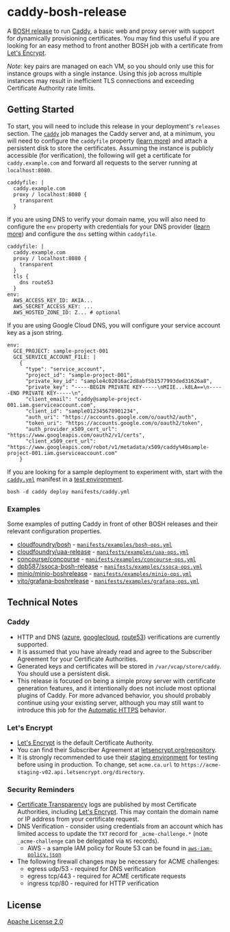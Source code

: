 # caddy-bosh-release

A [BOSH release](https://bosh.io/) to run [Caddy](https://caddyserver.com/), a basic web and proxy server with support for dynamically provisioning certificates. You may find this useful if you are looking for an easy method to front another BOSH job with a certificate from [Let's Encrypt](https://letsencrypt.org/).

*Note:* key pairs are managed on each VM, so you should only use this for instance groups with a single instance. Using this job across multiple instances may result in inefficient TLS connections and exceeding Certificate Authority rate limits.


## Getting Started

To start, you will need to include this release in your deployment's `releases` section. The [`caddy`](jobs/caddy) job manages the Caddy server and, at a minimum, you will need to configure the `caddyfile` property ([learn more](https://caddyserver.com/tutorial/caddyfile)) and attach a persistent disk to store the certificates. Assuming the instance is publicly accessible (for verification), the following will get a certificate for `caddy.example.com` and forward all requests to the server running at `localhost:8080`.

    caddyfile: |
      caddy.example.com
      proxy / localhost:8080 {
        transparent
      }

If you are using DNS to verify your domain name, you will also need to configure the `env` property with credentials for your DNS provider ([learn more](https://caddyserver.com/docs/automatic-https#dns-challenge)) and configure the `dns` setting within `caddyfile`.

    caddyfile: |
      caddy.example.com
      proxy / localhost:8080 {
        transparent
      }
      tls {
        dns route53
      }
    env:
      AWS_ACCESS_KEY_ID: AKIA...
      AWS_SECRET_ACCESS_KEY: ...
      AWS_HOSTED_ZONE_ID: Z... # optional

If you are using Google Cloud DNS, you will configure your service account key as a json string.

    env:
      GCE_PROJECT: sample-project-001
      GCE_SERVICE_ACCOUNT_FILE: |
        {
          "type": "service_account",
          "project_id": "sample-project-001",
          "private_key_id": "sample4c02016ac2d8abf5b1577993ded31626a8",
          "private_key": "-----BEGIN PRIVATE KEY-----\nMIIE...k8LA==\n-----END PRIVATE KEY-----\n",
          "client_email": "caddy@sample-project-001.iam.gserviceaccount.com",
          "client_id": "sample012345678901234",
          "auth_uri": "https://accounts.google.com/o/oauth2/auth",
          "token_uri": "https://accounts.google.com/o/oauth2/token",
          "auth_provider_x509_cert_url": "https://www.googleapis.com/oauth2/v1/certs",
          "client_x509_cert_url": "https://www.googleapis.com/robot/v1/metadata/x509/caddy%40sample-project-001.iam.gserviceaccount.com"
        }

If you are looking for a sample deployment to experiment with, start with the [`caddy.yml`](manifests/caddy.yml) manifest in a [test environment](https://bosh.io/docs/quick-start/).

    bosh -d caddy deploy manifests/caddy.yml


### Examples

Some examples of putting Caddy in front of other BOSH releases and their relevant configuration properties.

 * [cloudfoundry/bosh](https://github.com/cloudfoundry/bosh) - [`manifests/examples/bosh-ops.yml`](manifests/examples/bosh-ops.yml)
 * [cloudfoundry/uaa-release](https://github.com/cloudfoundry/uaa-release) - [`manifests/examples/uaa-ops.yml`](manifests/examples/uaa-ops.yml)
 * [concourse/concourse](https://github.com/concourse/concourse) - [`manifests/examples/concourse-ops.yml`](manifests/examples/concourse-ops.yml)
 * [dpb587/ssoca-bosh-release](https://github.com/dpb587/ssoca-bosh-release) - [`manifests/examples/ssoca-ops.yml`](manifests/examples/ssoca-ops.yml)
 * [minio/minio-boshrelease](https://github.com/minio/minio-boshrelease) - [`manifests/examples/minio-ops.yml`](manifests/examples/minio-ops.yml)
 * [vito/grafana-boshrelease](https://github.com/vito/grafana-boshrelease) - [`manifests/examples/grafana-ops.yml`](manifests/examples/grafana-ops.yml)


## Technical Notes


### Caddy

 * HTTP and DNS ([azure](https://caddyserver.com/docs/tls.dns.azure), [googlecloud](https://caddyserver.com/docs/tls.dns.googlecloud), [route53](https://caddyserver.com/docs/tls.dns.route53)) verifications are currently supported.
 * It is assumed that you have already read and agree to the Subscriber Agreement for your Certificate Authorities.
 * Generated keys and certificates will be stored in `/var/vcap/store/caddy`. You should use a persistent disk.
 * This release is focused on being a simple proxy server with certificate generation features, and it intentionally does not include most optional plugins of Caddy. For more advanced behavior, you should probably continue using your existing server, although you may still want to introduce this job for the [Automatic HTTPS](https://caddyserver.com/docs/automatic-https) behavior.


### Let's Encrypt

 * [Let's Encrypt](https://letsencrypt.org/) is the default Certificate Authority.
 * You can find their Subscriber Agreement at [letsencrypt.org/repository](https://letsencrypt.org/repository/).
 * It is strongly recommended to use their [staging environment](https://letsencrypt.org/docs/staging-environment/) for testing before using in production. To change, set `acme.ca.url` to `https://acme-staging-v02.api.letsencrypt.org/directory`.


### Security Reminders

 * [Certificate Transparency](https://www.certificate-transparency.org/) logs are published by most Certificate Authorities, including [Let's Encrypt](https://letsencrypt.org/). This may contain the domain name or IP address from your certificate request.
 * DNS Verification - consider using credentials from an account which has limited access to update the `TXT` record for `_acme-challenge.*` (note `_acme-challenge` can be delegated via `NS` records).
    * AWS - a sample IAM policy for Route 53 can be found in [`aws-iam-policy.json`](src/aws-iam-policy.json)
 * The following firewall changes may be necessary for ACME challenges:
    * egress udp/53 - required for DNS verification
    * egress tcp/443 - required for ACME certificate requests
    * ingress tcp/80 - required for HTTP verification


## License

[Apache License 2.0](LICENSE)
